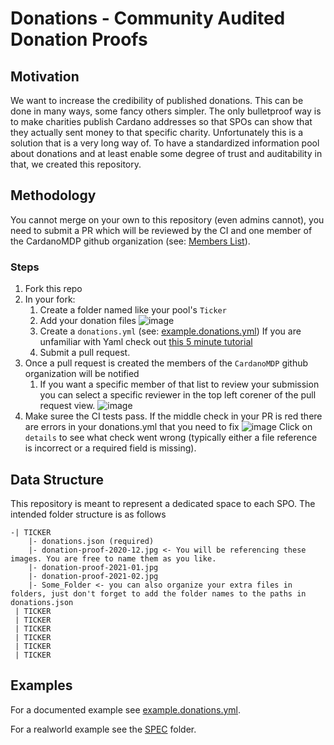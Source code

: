 # Donations - Community Audited Donation Proofs

## Motivation
We want to increase the credibility of published donations. This can be done in many ways, some fancy others simpler. The only bulletproof way is to make charities publish Cardano addresses so that SPOs can show that they actually sent money to that specific charity. Unfortunately this is a solution that is a very long way of. To have a standardized information pool about donations and at least enable some degree of trust and auditability in that, we created this repository.

## Methodology

You cannot merge on your own to this repository (even admins cannot), you need to submit a PR which will be reviewed by the CI and one member of the CardanoMDP github organization (see: [Members List](https://github.com/orgs/CardanoMDP/people)).

### Steps

1. Fork this repo
1. In your fork:
   1. Create a folder named like your pool's `Ticker`
   1. Add your donation files
      ![image](https://user-images.githubusercontent.com/1410379/111878164-598eb300-89a7-11eb-88bc-ee1294b3cf97.png)
   2. Create a `donations.yml` (see: [example.donations.yml](./example.donations.yml))
      If you are unfamiliar with Yaml check out [this 5 minute tutorial](https://gettaurus.org/docs/YAMLTutorial/)
   4. Submit a pull request.
1. Once a pull request is created the members of the `CardanoMDP` github organization will be notified
   1. If you want a specific member of that list to review your submission you can select a specific reviewer in the top left corener of the pull request view.
      ![image](https://user-images.githubusercontent.com/1410379/111878531-eafe2500-89a7-11eb-96f0-e4be590453ee.png)
1. Make suree the CI tests pass. If the middle check in your PR is red there are errors in your donations.yml that you need to fix
   ![image](https://user-images.githubusercontent.com/1410379/111880094-ab383d00-89a9-11eb-9e34-fdba9a43e14f.png)
   Click on `details` to see what check went wrong (typically either a file reference is incorrect or a required field is missing).


## Data Structure

This repository is meant to represent a dedicated space to each SPO. The intended folder structure is as follows

```
-| TICKER
    |- donations.json (required)
    |- donation-proof-2020-12.jpg <- You will be referencing these images. You are free to name them as you like.
    |- donation-proof-2021-01.jpg
    |- donation-proof-2021-02.jpg
    |- Some_Folder <- you can also organize your extra files in folders, just don't forget to add the folder names to the paths in donations.json
 | TICKER
 | TICKER
 | TICKER
 | TICKER
 | TICKER
 | TICKER
```

## Examples

For a documented example see [example.donations.yml](./example.donations.yml).

For a realworld example see the [SPEC](./SPEC) folder.

